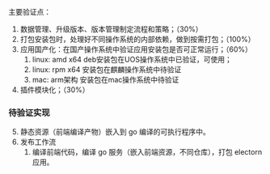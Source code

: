 主要验证点：

1. 数据管理、升级版本、版本管理制定流程和策略；（30%）
2. 打包安装包时，处理好不同操作系统的内部依赖，做到按需打包；（100%）
3. 应用国产化：在国产操作系统中验证应用安装包是否可正常运行；（60%）
   1. linux: amd x64 deb安装包在UOS操作系统中已验证，可使用；
   2. linux: rpm x64 安装包在麒麟操作系统中待验证
   3. mac: arm架构 安装包在mac操作系统中待验证
4. 插件模块化；（30%）

### 待验证实现
5. 静态资源（前端编译产物）嵌入到 go 编译的可执行程序中。
6. 发布工作流
    1. 编译前端代码，编译 go 服务（嵌入前端资源，不同仓库），打包 electorn 应用。
